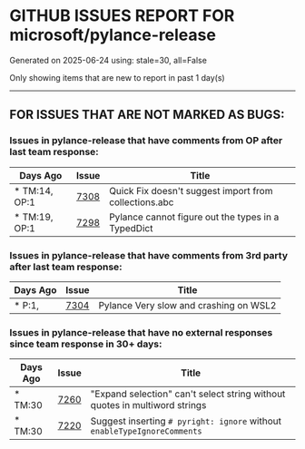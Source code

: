 
# GITHUB ISSUES REPORT FOR microsoft/pylance-release


Generated on 2025-06-24 using: stale=30, all=False


Only showing items that are new to report in past 1 day(s)


---

## FOR ISSUES THAT ARE NOT MARKED AS BUGS:


### Issues in pylance-release that have comments from OP after last team response:

| Days Ago | Issue | Title |
| --- | --- | --- |
 | \* TM:14, OP:1  |[7308](https://github.com/microsoft/pylance-release/issues/7308 "Quick Fix doesn't suggest import from collections.abc ")  |Quick Fix doesn't suggest import from collections.abc  |
 | \* TM:19, OP:1  |[7298](https://github.com/microsoft/pylance-release/issues/7298 "Pylance cannot figure out the types in a TypedDict")  |Pylance cannot figure out the types in a TypedDict |

### Issues in pylance-release that have comments from 3rd party after last team response:

| Days Ago | Issue | Title |
| --- | --- | --- |
 | \* P:1,  |[7304](https://github.com/microsoft/pylance-release/issues/7304 "Pylance Very slow and crashing on WSL2")  |Pylance Very slow and crashing on WSL2 |

### Issues in pylance-release that have no external responses since team response in 30+ days:

| Days Ago | Issue | Title |
| --- | --- | --- |
 | \* TM:30  |[7260](https://github.com/microsoft/pylance-release/issues/7260 "&quot;Expand selection&quot; can't select string without quotes in multiword strings")  |"Expand selection" can't select string without quotes in multiword strings |
 | \* TM:30  |[7220](https://github.com/microsoft/pylance-release/issues/7220 "Suggest inserting `# pyright: ignore` without `enableTypeIgnoreComments`")  |Suggest inserting `# pyright: ignore` without `enableTypeIgnoreComments` |





















